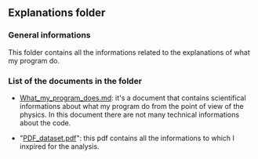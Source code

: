 ## Explanations folder
### General informations
This folder contains all the informations related to the explanations of what my program do.

### List of the documents in the folder
- [What_my_program_does.md](https://github.com/JustWhit3/Software_and_Computing_program/blob/master/Explanations/What_my_program_does.md): it's a document that contains scientifical informations about what my program do from the point of view of the physics. In this document there are not many technical informations about the code.

- "[PDF_dataset.pdf](https://github.com/JustWhit3/Software_and_Computing_program/blob/master/Explanations/PDF_dataset.pdf)": this pdf contains all the informations to which I inxpired for the analysis.



